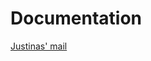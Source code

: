 Documentation
=============

[Justinas' mail](https://mail.google.com/mail/u/1/#inbox/145d22fbf645d140)


